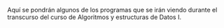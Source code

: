 Aquí se pondrán algunos de los programas que se irán viendo
durante el transcurso del curso de Algoritmos y estructuras 
de Datos I.